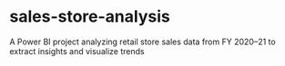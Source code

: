 # sales-store-analysis
A Power BI project analyzing retail store sales data from FY 2020–21 to extract insights and visualize trends
